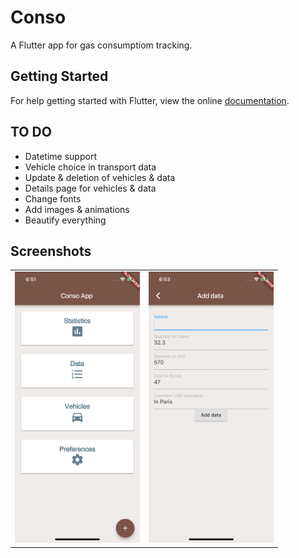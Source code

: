 # Conso

A Flutter app for gas consumptiom tracking.

## Getting Started

For help getting started with Flutter, view the online
[documentation](https://flutter.io/).

## TO DO

- Datetime support
- Vehicle choice in transport data
- Update & deletion of vehicles & data
- Details page for vehicles & data
- Change fonts
- Add images & animations
- Beautify everything

## Screenshots

<div style="text-align: center"><table><tr>
    <td style="text-align: center">
        <img src="https://github.com/allarddenis/flutter-conso-app/blob/master/screenshots/ios-home.png" width="200" />
    </td>
    <td style="text-align: center">
        <img src="https://github.com/allarddenis/flutter-conso-app/blob/master/screenshots/ios-add-data.png" width="200"/>
    </td>
</tr></table></div>